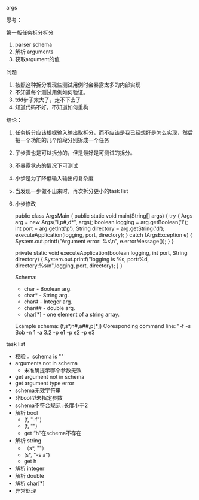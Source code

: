 args

思考：

第一版任务拆分拆分

1. parser schema
2. 解析 arguments
3. 获取argument的值

问题

1. 按照这种拆分发现些测试用例时会暴露太多的内部实现
2. 不知道每个测试用例如何验证。
3. tdd步子太大了，走不下去了
4. 知道代码不好，不知道如何重构

结论：

1. 任务拆分应该根据输入输出取拆分，而不应该是我已经想好是怎么实现，然后把一个功能的几个阶段分别拆成一个任务
2. 子步骤也是可以拆分的，但是最好是可测试的拆分。
3. 不暴露状态的情况下可测试
4. 小步是为了降低输入输出的复杂度
5. 当发现一步做不出来时，再次拆分更小的task list
7. 小步修改


    public class ArgsMain {
      public static void main(String[] args) {
        try {
          Args arg = new Args("l,p#,d*", args);
          boolean logging = arg.getBoolean('l');
          int port = arg.getInt('p');
          String directory = arg.getString('d');
          executeApplication(logging, port, directory);
        } catch (ArgsException e) {
          System.out.printf("Argument error: %s\n", e.errorMessage());
        }
      }
    
      private static void executeApplication(boolean logging, int port, String directory) {
        System.out.printf("logging is %s, port:%d, directory:%s\n",logging, port, directory);
      }
    }
    
    Schema:
     - char    - Boolean arg.
     - char*   - String arg.
     - char#   - Integer arg.
     - char##  - double arg.
     - char[*] - one element of a string array.
    
    Example schema: (f,s*,n#,a##,p[*])
    Coresponding command line: "-f -s Bob -n 1 -a 3.2 -p e1 -p e2 -p e3
    

task list  


-  校验 。schema is ""
  - arguments not in schema
    - 未准确提示哪个参数无效
  - get argument not in schema 
  - get argument type error 
  - schema无效字符串
  - 非bool型未指定参数
  - schema不符合规范 :长度小于2
- 解析 bool
  - (f, "-f")
  - (f, "")
  - get “h”在schema不存在
- 解析 string
  - （s*, ""）
  - (s*, "-s a")
  - get  h
- 解析 integer
- 解析 double
- 解析 char[*] 
- 异常处理
